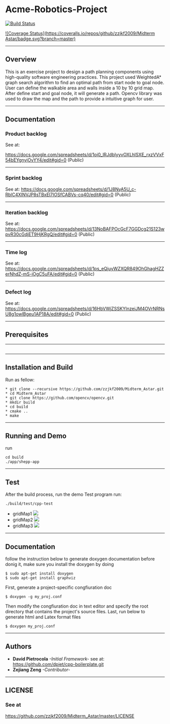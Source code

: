 # Acme-Robotics-Project
[![Build Status](https://travis-ci.org/zzjkf2009/Midterm_Astar.svg?branch=master)](https://travis-ci.org/zzjkf2009/Midterm_Astar)

[![Coverage Status](https://coveralls.io/repos/github/zzjkf2009/Midterm Astar/badge.svg?branch=master)](https://coveralls.io/github/zzjkf2009/Midterm_Astar?branch=master)


---
## Overview

This is an exercise project to design a path planning components using high-quality software engineering practices. This project used WeightedA* graph search algorithm to find an optimal path from start node to goal node. User can define the walkable area and walls inside a 10 by 10 grid map. After define start and goal node, it will generate a path. Opencv library was used to draw the map and the path to provide a intuitive graph for user.


---
## Documentation 
### Product backlog

See at: 

https://docs.google.com/spreadsheets/d/1oi0_lRJdbIyyvOXLhlSXE_rxzVVxF54bEYgnyjOvYY4/edit#gid=0 (Public)

---
### Sprint backlog

See at: https://docs.google.com/spreadsheets/d/1J8NyA5U_c-RblC4XINVJP8sTBxEl7IOSfCABVs-cq40/edit#gid=0 (Public)

---
### Iteration backlog
See at: https://docs.google.com/spreadsheets/d/13NoBAFPOcGcF7GGDcg21S123wpvR30cGdjET9HjKRgQ/edit#gid=0 (Public)

---
### Time log
See at: https://docs.google.com/spreadsheets/d/1ps_eQjuyWZXQR849OhGhagHZZerNhdZ-mS-iOgC5uFA/edit#gid=0 (Public)

---
### Defect log
See at: https://docs.google.com/spreadsheets/d/16HbVWjZSSKYlnzeiJM4OVrNRNsU8g1owlBgeu1AP18A/edit#gid=0 (Public)

---
## Prerequisites


---
## 

---
## Installation and Build

Run as fellow:
```
* git clone --recursive https://github.com/zzjkf2009/Midterm_Astar.git
* cd Midterm_Astar
* git clone https://github.com/opencv/opencv.git
* mkdir build
* cd build
* cmake ..
* make
```
---
## Running and Demo
run
```
cd build
./app/shepp-app
```

---
## Test
After the build process, run the demo Test program
run:
```
./build/test/cpp-test
```
* gridMap1
![](https://github.com/zzjkf2009/Midterm_Astar/blob/master/result/gridMap1.gif)
* gridMap2
![](https://github.com/zzjkf2009/Midterm_Astar/blob/master/result/gridMap2.gif)
* gridMap3
![](https://github.com/zzjkf2009/Midterm_Astar/blob/master/result/gridMap3.gif)
---
## Documentation
follow the instruction below to generate doxygen documentation
before donig it, make sure you install the doxygen by doing
```
$ sudo apt-get install doxygen
$ sudo apt-get install graphviz
```
First, generate a project-specific congfiuration doc
```
$ doxygen -g my_proj.conf 
```
Then modify the congfiuration doc in text editor and specify the root directory that contains the project's source files.
Last, run below to generate html and Latex format files
```
$ doxygen my_proj.conf 
```
---
## Authors
 * **David Pietrocola** *-Initial Framework-* see at: https://github.com/dpiet/cpp-boilerplate.git 
 * **Zejiang Zeng** *-Contributor-* 
---
## LICENSE
### See at
https://github.com/zzjkf2009/Midterm_Astar/master/LICENSE
